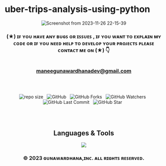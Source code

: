 # uber-trips-analysis-using-python

<div align="center">

![Screenshot from 2023-11-26 22-15-39](https://github.com/mGunawardhana/uber-trips-analysis-using-python/assets/100486080/c4644a4a-913f-4270-8e10-60b9fc431f09)


</div>

<div align="center">

### (★) ɪꜰ ʏᴏᴜ ʜᴀᴠᴇ ᴀɴʏ ʙᴜɢꜱ ᴏʀ ɪꜱꜱᴜᴇꜱ , ɪꜰ ʏᴏᴜ ᴡᴀɴᴛ ᴛᴏ ᴇxᴘʟᴀɪɴ ᴍʏ ᴄᴏᴅᴇ ᴏʀ ɪꜰ ʏᴏᴜ ɴᴇᴇᴅ ʜᴇʟᴘ ᴛᴏ ᴅᴇᴠᴇʟᴏᴘ ʏᴏᴜʀ ᴘʀᴏᴊᴇᴄᴛꜱ ᴘʟᴇᴀꜱᴇ ᴄᴏɴᴛᴀᴄᴛ ᴍᴇ ᴏɴ (★) 👇<br> <br> <br> maneegunawardhanadev@gmail.com

</div>

<br><br>
<div align="center">

![repo size](https://img.shields.io/github/repo-size/mGunawardhana/uber-trips-analysis-using-python?style=for-the-badge) &nbsp;
![GitHub](https://img.shields.io/github/license/mGunawardhana/uber-trips-analysis-using-python?style=for-the-badge) &nbsp;
![GitHub Forks](https://img.shields.io/github/forks/mGunawardhana/uber-trips-analysis-using-python?&labelColor=black&color=f7b731&style=for-the-badge) &nbsp;
![GitHub Watchers](https://img.shields.io/github/watchers/mGunawardhana/uber-trips-analysis-using-python?style=for-the-badge) &nbsp;
![GitHub Last Commit](https://img.shields.io/github/last-commit/mGunawardhana/uber-trips-analysis-using-python?style=for-the-badge) &nbsp;
![GitHub Star](https://img.shields.io/github/stars/mGunawardhana/uber-trips-analysis-using-python?style=for-the-badge) &nbsp;

</div>
<br><br>


<div align="center">

<h2>Languages & Tools</h2>
     <img src="https://skillicons.dev/icons?i=py,git,github,vscode" />
     <br>
 

</div>

<div align="center">

### © 2023 ɢᴜɴᴀᴡᴀʀᴅʜᴀɴᴀ,ɪɴᴄ. ᴀʟʟ ʀɪɢʜᴛꜱ ʀᴇꜱᴇʀᴠᴇᴅ.

</div>
